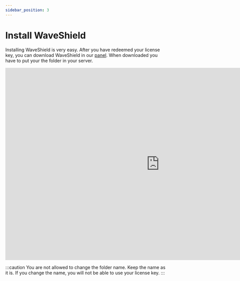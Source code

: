 ```yaml
---
sidebar_position: 3
---
```


# Install WaveShield

Installing WaveShield is very easy. After you have redeemed your license key, you can download WaveShield in our [panel](https://cloud.waveshield.xyz/).
When downloaded you have to put your the folder in your server. 

<iframe width="959" height="600" src="https://www.youtube-nocookie.com/embed/jf0njjYG6c0?si=a7erBZgWXlKUV0Rl" title="YouTube video player" frameborder="0" allow="accelerometer; autoplay; clipboard-write; encrypted-media; gyroscope; picture-in-picture; web-share" allowfullscreen></iframe>

:::caution
You are not allowed to change the folder name. Keep the name as it is. If you change the name, you will not be able to use your license key.
:::